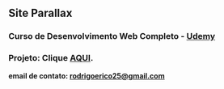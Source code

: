 ## Site Parallax
### Curso de Desenvolvimento Web Completo - [Udemy](https://www.udemy.com/course/web-completo/)
### Projeto: Clique [AQUI]().

**email de contato: rodrigoerico25@gmail.com**
